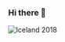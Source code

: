 ### Hi there 👋

<!--
**infynyxx/infynyxx** is a ✨ _special_ ✨ repository because its `README.md` (this file) appears on your GitHub profile.

Here are some ideas to get you started:

- 🔭 I’m currently working on ...
- 🌱 I’m currently learning ...
- 👯 I’m looking to collaborate on ...
- 🤔 I’m looking for help with ...
- 💬 Ask me about ...
- 📫 How to reach me: ...
- 😄 Pronouns: ...
- ⚡ Fun fact: ...
-->
![Iceland 2018](https://lh3.googleusercontent.com/JuIvgSenKOZMzzRgdR1SvXbhm0vUeCL1jKalsRJ3X9M4T6yAunzeTptdDpF4FC4SjCw8KoCOW7Cy6lU12zOkZl_s1lVBsphVSHLKaBpedCISKgA5sO3m7FYZ9gtOLaXOm_UuECx-nEwPQGGuKwXkfYSLUft3Q3NK-bh1Uo8iLgIQIE03ClP1sj_oDouAF2WfYHleg_RdjFkfHzF8a-6s5hSAtfkfr97QHsdx9ZrugygZmHvwzlBxjOIusLNlw9e8-bBYEswK7U_51YGJ-Ox2ungLggbUFCL2bkuJ-RIfDTHpC-okCeHA9w9CyHbu1cRuzLtGGzdu-JMMCJbK63_q1yvTE6g3DRFBIwTv-N27W41uQ4B2dyHXzrViOEuXK8uXnCSvn0nJ83YFPZFUOqIoSTzdgoYzs65p_NrsemiXCQrwdhSE2Ifo6pLw0qP7U7_l8NoaBL_qO12GvbsOQE5N4A2GA_0wJTyu8B5VYXEXtVRVAth_H_i0mQpr-Ho3qeqsNr8C4gnxefunF1L6RfWFtxGCwKpiy1GgR5_aH0OL9CJjIEAp4P7GsNWg02uVsi7bZ_Y8TuNfSfBpWufaa1j1-Jyhu-zdsPoeLRemVxdUUx7n6VBlcaG822saum21uDLhm_Z33PSpbZSfOFYzjh5SYllJDfWVESThPav9I6qBAfSeA0Mat6syCDsNgvzQvw4=w1311-h983-no?authuser=0)
